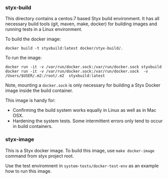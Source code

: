 
### styx-build

This directory contains a centos:7 based Styx build environment. It
has all necessary build tools (git, maven, make, docker) for building
images and running tests in a Linux environment. 

To build the docker image:

    docker build -t styxbuild:latest docker/styx-build/.
 
To run the image:

    docker run -it -v /var/run/docker.sock:/var/run/docker.sock styxbuild
    docker run -it -v /var/run/docker.sock:/var/run/docker.sock  -v /Users/$USER/.m2:/root/.m2  styxbuild:latest
    
Note, mounting a `docker.sock` is only necessary for building a Styx Docker
image inside the build container.


This image is handy for:
 
 * Confirming the build system works equally in Linux as well as in Mac OSX.
 * Hardening the system tests. Some intermittent errors only tend to occur in
   build containers.   

### styx-image

This is a Styx docker image. To build this image, use `make docker-image` command
from styx project root.

Use the test enviromnent in `system-tests/docker-test-env` as an example how to
run this image.
